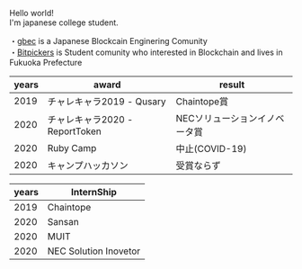 <b10>Hello world!</b1>
<br>
I'm japanese college student.

・<a href="https://goblockchain.network/">gbec</a> is a Japanese Blockcain Enginering Comunity<br>
・<a href="https://scrapbox.io/bitpickers/">Bitpickers</a> is Student comunity who interested in Blockchain and lives in Fukuoka Prefecture<br>

|  years  | award         |result           |
| ----    | ----          | ----            |   
|2019     |チャレキャラ2019 - Qusary     |Chaintope賞         |
|2020     |チャレキャラ2020 - ReportToken     |NECソリューションイノベータ賞|
|2020     |Ruby Camp      |中止(COVID-19)    | 
|2020     |キャンプハッカソン|受賞ならず         |


|  years  | InternShip    |
| ----    | ----          |
|2019     |Chaintope     |
|2020     |Sansan    |
|2020     |MUIT      |
|2020     |NEC Solution Inovetor      |

